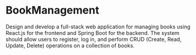 # BookManagement
Design and develop a full-stack web application for managing books using React.js for the frontend and Spring Boot for the backend. The system should allow users to register, log in, and perform CRUD (Create, Read, Update, Delete) operations on a collection of books.

